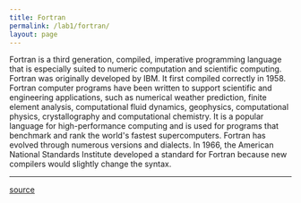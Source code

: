 ```yaml
---
title: Fortran
permalink: /lab1/fortran/
layout: page
---
```


Fortran is a third generation, compiled, imperative programming language that is especially suited to numeric computation and scientific computing. Fortran was originally developed by IBM. It first compiled correctly in 1958. Fortran computer programs have been written to support scientific and engineering applications, such as numerical weather prediction, finite element analysis, computational fluid dynamics, geophysics, computational physics, crystallography and computational chemistry. It is a popular language for high-performance computing and is used for programs that benchmark and rank the world's fastest supercomputers. Fortran has evolved through numerous versions and dialects. In 1966, the American National Standards Institute developed a standard for Fortran because new compilers would slightly change the syntax.

---

 [source](https://en.wikipedia.org/wiki/Fortran)